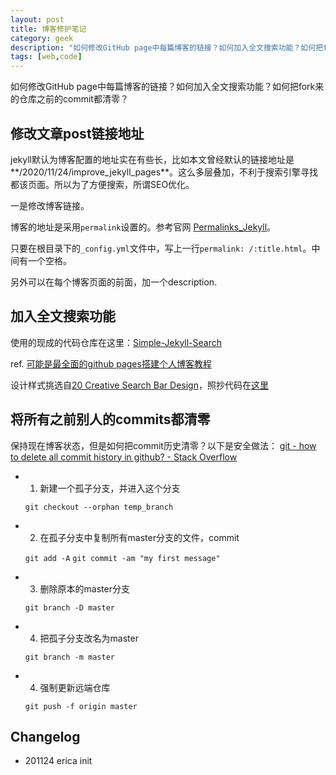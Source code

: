 ```yaml
---
layout: post
title: 博客修护笔记
category: geek
description: "如何修改GitHub page中每篇博客的链接？如何加入全文搜索功能？如何把fork来的仓库之前的commit都清零？"
tags: [web,code]
---
```


如何修改GitHub page中每篇博客的链接？如何加入全文搜索功能？如何把fork来的仓库之前的commit都清零？


## 修改文章post链接地址

jekyll默认为博客配置的地址实在有些长，比如本文曾经默认的链接地址是**/2020/11/24/improve_jekyll_pages**。这么多层叠加，不利于搜索引擎寻找都该页面。所以为了方便搜索，所谓SEO优化。

一是修改博客链接。

博客的地址是采用`permalink`设置的。参考官网 [Permalinks_Jekyll](https://jekyllrb.com/docs/permalinks/)。

只要在根目录下的`_config.yml`文件中，写上一行`permalink: /:title.html`。中间有一个空格。

另外可以在每个博客页面的前面，加一个description.

## 加入全文搜索功能

使用的现成的代码仓库在这里：[Simple-Jekyll-Search](https://github.com/christian-fei/Simple-Jekyll-Search)

ref. [可能是最全面的github pages搭建个人博客教程](https://lemonchann.github.io/create_blog_with_github_pages/)

设计样式挑选自[20 Creative Search Bar Design](https://www.mockplus.com/blog/post/search-bar-design)，照抄代码在[这里](https://codepen.io/AlbertFeynman/pen/BPvzWZ)

## 将所有之前别人的commits都清零

保持现在博客状态，但是如何把commit历史清零？以下是安全做法：
[git - how to delete all commit history in github? - Stack Overflow](https://stackoverflow.com/questions/13716658/how-to-delete-all-commit-history-in-github)

- 1. 新建一个孤子分支，并进入这个分支

    `git checkout --orphan temp_branch`

- 2. 在孤子分支中复制所有master分支的文件，commit

    `git add -A`
    `git commit -am "my first message"`

- 3. 删除原本的master分支

    `git branch -D master`

- 4. 把孤子分支改名为master

    `git branch -m master`

- 4. 强制更新远端仓库

    `git push -f origin master`

## Changelog

- 201124 erica init